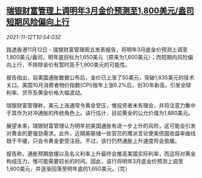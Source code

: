 <!--1636714863000-->
[瑞银财富管理上调明年3月金价预测至1,800美元/盎司 短期风险偏向上行](https://cn.reuters.com/article/ubs-wealth-gold-price-forecast-1112-idCNKBS2HX19C)
------

<div><i>2021-11-12T10:54:03Z</i></div><p>路透香港11月12日 - 瑞银财富管理周五发表报告，将明年3月底金价预测上调至1,800美元/盎司，明年底目标为1,650美元（原来为1,600美元）；而短期内风险偏向上行，不排除金价有暂时高于1,900美元的可能性。</p><p>报告指出，自美国通胀数据公布后，金价已上涨了50美元，突破1,835美元的技术关口。美国10月消费者物价指数(CPI)按年上涨6.2%后，创30年新高，引发全球利率、货币及黄金价格大幅波动。</p><p>瑞银财富管理称，美元上涨通常令黄金受压，惟投资者未有理会，并将注意力集中于其作为对冲通胀的传统角色上。该行估计，目前黄金的公允价值为1,880美元。</p><p>展望未来，瑞银财富管理认为明年初美国通胀有进一步上升的风险，这可能会引发对黄金的更强劲需求。此外，近期美联储一些官员的鹰派言论使美债国收益率曲线趋于平缓，只会令黄金更受注目。不过，该行仍然通胀上升速度将会放缓。</p><p>报告称，通胀预期放缓以及名义利率上升最终会推高美国实际利率，而这将对黄金构成压力，惟可能需要较长的时间。因此，该行将明年3月底金价预测上调至1,800美元，并逐渐回落至明年底的1,650美元。（完）</p>
